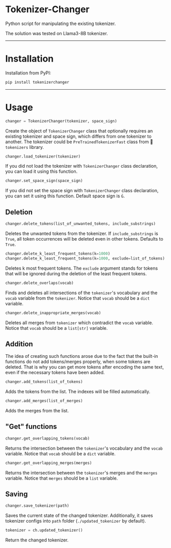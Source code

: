 # Tokenizer-Changer

Python script for manipulating the existing tokenizer.

The solution was tested on Llama3-8B tokenizer.

-----

# Installation

Installation from PyPI:

```bash
pip install tokenizerchanger
```

---

# Usage

```python
changer = TokenizerChanger(tokenizer, space_sign)
```

Create the object of `TokenizerChanger` class that optionally requires an existing tokenizer and space sign, which differs from one tokenizer to another. The tokenizer could be `PreTrainedTokenizerFast` class from 🤗 `tokenizers` library.

```python
changer.load_tokenizer(tokenizer)
```

If you did not load the tokenizer with `TokenizerChanger` class declaration, you can load it using this function.

``` python
changer.set_space_sign(space_sign)
```

If you did not set the space sign with `TokenizerChanger` class declaration, you can set it using this function. Default space sign is `Ġ`.

## Deletion

```python
changer.delete_tokens(list_of_unwanted_tokens, include_substrings)
```

Deletes the unwanted tokens from the tokenizer. If `include_substrings` is `True`, all token occurrences will be deleted even in other tokens. Defaults to `True`.

```python
changer.delete_k_least_frequent_tokens(k=1000)
changer.delete_k_least_frequent_tokens(k=1000, exclude=list_of_tokens)
```

Deletes k most frequent tokens. The `exclude` argument stands for tokens that will be ignored during the deletion of the least frequent tokens.

```python
changer.delete_overlaps(vocab)
```

Finds and deletes all intersections of the `tokenizer`'s vocabulary and the `vocab` variable from the `tokenizer`. Notice that `vocab` should be a `dict` variable.

```python
changer.delete_inappropriate_merges(vocab)
```

Deletes all merges from `tokenizer` which contradict the `vocab` variable. Notice that `vocab` should be a `list[str]` variable.

## Addition

The idea of creating such functions arose due to the fact that the built-in functions do not add tokens/merges properly, when some tokens are deleted. That is why you can get more tokens after encoding the same text, even if the necessary tokens have been added.

```python
changer.add_tokens(list_of_tokens)
```

Adds the tokens from the list. The indexes will be filled automatically.

```python
changer.add_merges(list_of_merges)
```

Adds the merges from the list.

## "Get" functions

```python
changer.get_overlapping_tokens(vocab)
```

Returns the intersection between the `tokenizer`'s vocabulary and the `vocab` variable. Notice that `vocab` should be a `dict` variable.

```python
changer.get_overlapping_merges(merges)
```

Returns the intersection between the `tokenizer`'s merges and the `merges` variable. Notice that `merges` should be a `list` variable.

## Saving

```python
changer.save_tokenizer(path)
```

Saves the current state of the changed tokenizer. Additionally, it saves tokenizer configs into `path` folder (`./updated_tokenizer` by default).

```python
tokenizer = ch.updated_tokenizer()
```

Return the changed tokenizer.
